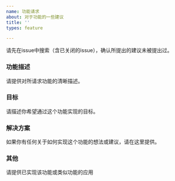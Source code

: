 ```yaml
---
name: 功能请求
about: 对于功能的一些建议
title: ''
types: feature

---
```

请先在issue中搜索（含已关闭的issue），确认所提出的建议未被提出过。

### 功能描述
请提供对所请求功能的清晰描述。

### 目标
请描述你希望通过这个功能实现的目标。

### 解决方案
如果你有任何关于如何实现这个功能的想法或建议，请在这里提供。

### 其他
请提供已实现该功能或类似功能的应用
